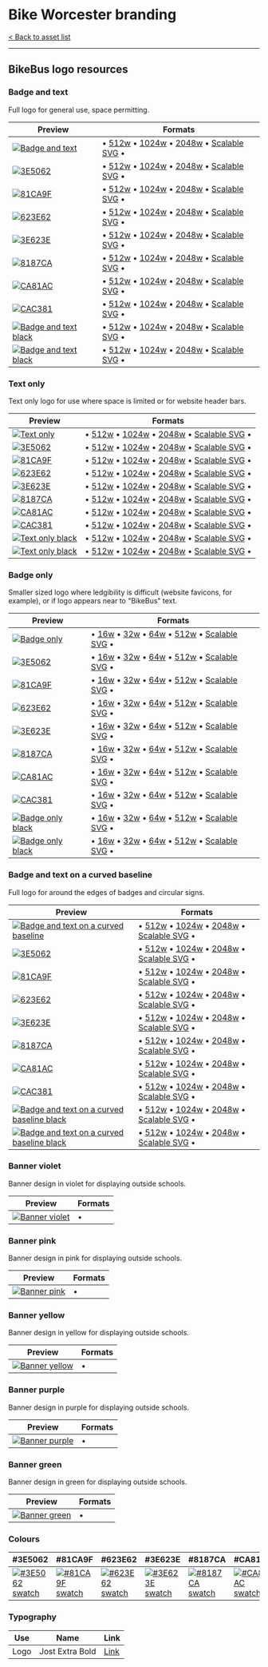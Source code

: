 # Bike Worcester branding

[< Back to asset list](./index.md)

---

## BikeBus logo resources

### Badge and text
Full logo for general use, space permitting.

| Preview | Formats |
| ------- | ------- |
| [![Badge and text](../assets/bikebus-logo/bikebus-logo-full-256.png)](bikebus-logo-full.md) | &bull; [512w](../assets/bikebus-logo/bikebus-logo-full-512.png) &bull; [1024w](../assets/bikebus-logo/bikebus-logo-full-1024.png) &bull; [2048w](../assets/bikebus-logo/bikebus-logo-full-2048.png) &bull; [Scalable SVG](../assets/bikebus-logo/bikebus-logo-full.svg) &bull; |
  | [![ 3E5062](../assets/bikebus-logo/bikebus-logo-full-mono-3E5062-256.png)](bikebus-logo-full.md#3E5062) | &bull; [512w](../assets/bikebus-logo/bikebus-logo-full-mono-3E5062-512.png) &bull; [1024w](../assets/bikebus-logo/bikebus-logo-full-mono-3E5062-1024.png) &bull; [2048w](../assets/bikebus-logo/bikebus-logo-full-mono-3E5062-2048.png) &bull; [Scalable SVG](../assets/bikebus-logo/bikebus-logo-full-mono-3E5062.svg) &bull; |
  | [![ 81CA9F](../assets/bikebus-logo/bikebus-logo-full-mono-81CA9F-256.png)](bikebus-logo-full.md#81CA9F) | &bull; [512w](../assets/bikebus-logo/bikebus-logo-full-mono-81CA9F-512.png) &bull; [1024w](../assets/bikebus-logo/bikebus-logo-full-mono-81CA9F-1024.png) &bull; [2048w](../assets/bikebus-logo/bikebus-logo-full-mono-81CA9F-2048.png) &bull; [Scalable SVG](../assets/bikebus-logo/bikebus-logo-full-mono-81CA9F.svg) &bull; |
  | [![ 623E62](../assets/bikebus-logo/bikebus-logo-full-mono-623E62-256.png)](bikebus-logo-full.md#623E62) | &bull; [512w](../assets/bikebus-logo/bikebus-logo-full-mono-623E62-512.png) &bull; [1024w](../assets/bikebus-logo/bikebus-logo-full-mono-623E62-1024.png) &bull; [2048w](../assets/bikebus-logo/bikebus-logo-full-mono-623E62-2048.png) &bull; [Scalable SVG](../assets/bikebus-logo/bikebus-logo-full-mono-623E62.svg) &bull; |
  | [![ 3E623E](../assets/bikebus-logo/bikebus-logo-full-mono-3E623E-256.png)](bikebus-logo-full.md#3E623E) | &bull; [512w](../assets/bikebus-logo/bikebus-logo-full-mono-3E623E-512.png) &bull; [1024w](../assets/bikebus-logo/bikebus-logo-full-mono-3E623E-1024.png) &bull; [2048w](../assets/bikebus-logo/bikebus-logo-full-mono-3E623E-2048.png) &bull; [Scalable SVG](../assets/bikebus-logo/bikebus-logo-full-mono-3E623E.svg) &bull; |
  | [![ 8187CA](../assets/bikebus-logo/bikebus-logo-full-mono-8187CA-256.png)](bikebus-logo-full.md#8187CA) | &bull; [512w](../assets/bikebus-logo/bikebus-logo-full-mono-8187CA-512.png) &bull; [1024w](../assets/bikebus-logo/bikebus-logo-full-mono-8187CA-1024.png) &bull; [2048w](../assets/bikebus-logo/bikebus-logo-full-mono-8187CA-2048.png) &bull; [Scalable SVG](../assets/bikebus-logo/bikebus-logo-full-mono-8187CA.svg) &bull; |
  | [![ CA81AC](../assets/bikebus-logo/bikebus-logo-full-mono-CA81AC-256.png)](bikebus-logo-full.md#CA81AC) | &bull; [512w](../assets/bikebus-logo/bikebus-logo-full-mono-CA81AC-512.png) &bull; [1024w](../assets/bikebus-logo/bikebus-logo-full-mono-CA81AC-1024.png) &bull; [2048w](../assets/bikebus-logo/bikebus-logo-full-mono-CA81AC-2048.png) &bull; [Scalable SVG](../assets/bikebus-logo/bikebus-logo-full-mono-CA81AC.svg) &bull; |
  | [![ CAC381](../assets/bikebus-logo/bikebus-logo-full-mono-CAC381-256.png)](bikebus-logo-full.md#CAC381) | &bull; [512w](../assets/bikebus-logo/bikebus-logo-full-mono-CAC381-512.png) &bull; [1024w](../assets/bikebus-logo/bikebus-logo-full-mono-CAC381-1024.png) &bull; [2048w](../assets/bikebus-logo/bikebus-logo-full-mono-CAC381-2048.png) &bull; [Scalable SVG](../assets/bikebus-logo/bikebus-logo-full-mono-CAC381.svg) &bull; |
| [![Badge and text black](../assets/bikebus-logo/bikebus-logo-full-mono-000000-256.png)](bikebus-logo-full.md#Black) | &bull; [512w](../assets/bikebus-logo/bikebus-logo-full-mono-000000-512.png) &bull; [1024w](../assets/bikebus-logo/bikebus-logo-full-mono-000000-1024.png) &bull; [2048w](../assets/bikebus-logo/bikebus-logo-full-mono-000000-2048.png) &bull; [Scalable SVG](../assets/bikebus-logo/bikebus-logo-full-mono-000000.svg) &bull; |
| [![Badge and text black](../assets/bikebus-logo/bikebus-logo-full-mono-ffffff-256.png)](bikebus-logo-full.md#White) | &bull; [512w](../assets/bikebus-logo/bikebus-logo-full-mono-ffffff-512.png) &bull; [1024w](../assets/bikebus-logo/bikebus-logo-full-mono-ffffff-1024.png) &bull; [2048w](../assets/bikebus-logo/bikebus-logo-full-mono-ffffff-2048.png) &bull; [Scalable SVG](../assets/bikebus-logo/bikebus-logo-full-mono-ffffff.svg) &bull; |

### Text only
Text only logo for use where space is limited or for website header bars.

| Preview | Formats |
| ------- | ------- |
| [![Text only](../assets/bikebus-logo/bikebus-logo-text-256.png)](bikebus-logo-text.md) | &bull; [512w](../assets/bikebus-logo/bikebus-logo-text-512.png) &bull; [1024w](../assets/bikebus-logo/bikebus-logo-text-1024.png) &bull; [2048w](../assets/bikebus-logo/bikebus-logo-text-2048.png) &bull; [Scalable SVG](../assets/bikebus-logo/bikebus-logo-text.svg) &bull; |
  | [![ 3E5062](../assets/bikebus-logo/bikebus-logo-text-mono-3E5062-256.png)](bikebus-logo-text.md#3E5062) | &bull; [512w](../assets/bikebus-logo/bikebus-logo-text-mono-3E5062-512.png) &bull; [1024w](../assets/bikebus-logo/bikebus-logo-text-mono-3E5062-1024.png) &bull; [2048w](../assets/bikebus-logo/bikebus-logo-text-mono-3E5062-2048.png) &bull; [Scalable SVG](../assets/bikebus-logo/bikebus-logo-text-mono-3E5062.svg) &bull; |
  | [![ 81CA9F](../assets/bikebus-logo/bikebus-logo-text-mono-81CA9F-256.png)](bikebus-logo-text.md#81CA9F) | &bull; [512w](../assets/bikebus-logo/bikebus-logo-text-mono-81CA9F-512.png) &bull; [1024w](../assets/bikebus-logo/bikebus-logo-text-mono-81CA9F-1024.png) &bull; [2048w](../assets/bikebus-logo/bikebus-logo-text-mono-81CA9F-2048.png) &bull; [Scalable SVG](../assets/bikebus-logo/bikebus-logo-text-mono-81CA9F.svg) &bull; |
  | [![ 623E62](../assets/bikebus-logo/bikebus-logo-text-mono-623E62-256.png)](bikebus-logo-text.md#623E62) | &bull; [512w](../assets/bikebus-logo/bikebus-logo-text-mono-623E62-512.png) &bull; [1024w](../assets/bikebus-logo/bikebus-logo-text-mono-623E62-1024.png) &bull; [2048w](../assets/bikebus-logo/bikebus-logo-text-mono-623E62-2048.png) &bull; [Scalable SVG](../assets/bikebus-logo/bikebus-logo-text-mono-623E62.svg) &bull; |
  | [![ 3E623E](../assets/bikebus-logo/bikebus-logo-text-mono-3E623E-256.png)](bikebus-logo-text.md#3E623E) | &bull; [512w](../assets/bikebus-logo/bikebus-logo-text-mono-3E623E-512.png) &bull; [1024w](../assets/bikebus-logo/bikebus-logo-text-mono-3E623E-1024.png) &bull; [2048w](../assets/bikebus-logo/bikebus-logo-text-mono-3E623E-2048.png) &bull; [Scalable SVG](../assets/bikebus-logo/bikebus-logo-text-mono-3E623E.svg) &bull; |
  | [![ 8187CA](../assets/bikebus-logo/bikebus-logo-text-mono-8187CA-256.png)](bikebus-logo-text.md#8187CA) | &bull; [512w](../assets/bikebus-logo/bikebus-logo-text-mono-8187CA-512.png) &bull; [1024w](../assets/bikebus-logo/bikebus-logo-text-mono-8187CA-1024.png) &bull; [2048w](../assets/bikebus-logo/bikebus-logo-text-mono-8187CA-2048.png) &bull; [Scalable SVG](../assets/bikebus-logo/bikebus-logo-text-mono-8187CA.svg) &bull; |
  | [![ CA81AC](../assets/bikebus-logo/bikebus-logo-text-mono-CA81AC-256.png)](bikebus-logo-text.md#CA81AC) | &bull; [512w](../assets/bikebus-logo/bikebus-logo-text-mono-CA81AC-512.png) &bull; [1024w](../assets/bikebus-logo/bikebus-logo-text-mono-CA81AC-1024.png) &bull; [2048w](../assets/bikebus-logo/bikebus-logo-text-mono-CA81AC-2048.png) &bull; [Scalable SVG](../assets/bikebus-logo/bikebus-logo-text-mono-CA81AC.svg) &bull; |
  | [![ CAC381](../assets/bikebus-logo/bikebus-logo-text-mono-CAC381-256.png)](bikebus-logo-text.md#CAC381) | &bull; [512w](../assets/bikebus-logo/bikebus-logo-text-mono-CAC381-512.png) &bull; [1024w](../assets/bikebus-logo/bikebus-logo-text-mono-CAC381-1024.png) &bull; [2048w](../assets/bikebus-logo/bikebus-logo-text-mono-CAC381-2048.png) &bull; [Scalable SVG](../assets/bikebus-logo/bikebus-logo-text-mono-CAC381.svg) &bull; |
| [![Text only black](../assets/bikebus-logo/bikebus-logo-text-mono-000000-256.png)](bikebus-logo-text.md#Black) | &bull; [512w](../assets/bikebus-logo/bikebus-logo-text-mono-000000-512.png) &bull; [1024w](../assets/bikebus-logo/bikebus-logo-text-mono-000000-1024.png) &bull; [2048w](../assets/bikebus-logo/bikebus-logo-text-mono-000000-2048.png) &bull; [Scalable SVG](../assets/bikebus-logo/bikebus-logo-text-mono-000000.svg) &bull; |
| [![Text only black](../assets/bikebus-logo/bikebus-logo-text-mono-ffffff-256.png)](bikebus-logo-text.md#White) | &bull; [512w](../assets/bikebus-logo/bikebus-logo-text-mono-ffffff-512.png) &bull; [1024w](../assets/bikebus-logo/bikebus-logo-text-mono-ffffff-1024.png) &bull; [2048w](../assets/bikebus-logo/bikebus-logo-text-mono-ffffff-2048.png) &bull; [Scalable SVG](../assets/bikebus-logo/bikebus-logo-text-mono-ffffff.svg) &bull; |

### Badge only
Smaller sized logo where ledgibility is difficult (website favicons, for example), or if logo appears near to &quot;BikeBus&quot; text.

| Preview | Formats |
| ------- | ------- |
| [![Badge only](../assets/bikebus-logo/bikebus-logo-badge-256.png)](bikebus-logo-badge.md) | &bull; [16w](../assets/bikebus-logo/bikebus-logo-badge-16.png) &bull; [32w](../assets/bikebus-logo/bikebus-logo-badge-32.png) &bull; [64w](../assets/bikebus-logo/bikebus-logo-badge-64.png) &bull; [512w](../assets/bikebus-logo/bikebus-logo-badge-512.png) &bull; [Scalable SVG](../assets/bikebus-logo/bikebus-logo-badge.svg) &bull; |
  | [![ 3E5062](../assets/bikebus-logo/bikebus-logo-badge-mono-3E5062-256.png)](bikebus-logo-badge.md#3E5062) | &bull; [16w](../assets/bikebus-logo/bikebus-logo-badge-mono-3E5062-16.png) &bull; [32w](../assets/bikebus-logo/bikebus-logo-badge-mono-3E5062-32.png) &bull; [64w](../assets/bikebus-logo/bikebus-logo-badge-mono-3E5062-64.png) &bull; [512w](../assets/bikebus-logo/bikebus-logo-badge-mono-3E5062-512.png) &bull; [Scalable SVG](../assets/bikebus-logo/bikebus-logo-badge-mono-3E5062.svg) &bull; |
  | [![ 81CA9F](../assets/bikebus-logo/bikebus-logo-badge-mono-81CA9F-256.png)](bikebus-logo-badge.md#81CA9F) | &bull; [16w](../assets/bikebus-logo/bikebus-logo-badge-mono-81CA9F-16.png) &bull; [32w](../assets/bikebus-logo/bikebus-logo-badge-mono-81CA9F-32.png) &bull; [64w](../assets/bikebus-logo/bikebus-logo-badge-mono-81CA9F-64.png) &bull; [512w](../assets/bikebus-logo/bikebus-logo-badge-mono-81CA9F-512.png) &bull; [Scalable SVG](../assets/bikebus-logo/bikebus-logo-badge-mono-81CA9F.svg) &bull; |
  | [![ 623E62](../assets/bikebus-logo/bikebus-logo-badge-mono-623E62-256.png)](bikebus-logo-badge.md#623E62) | &bull; [16w](../assets/bikebus-logo/bikebus-logo-badge-mono-623E62-16.png) &bull; [32w](../assets/bikebus-logo/bikebus-logo-badge-mono-623E62-32.png) &bull; [64w](../assets/bikebus-logo/bikebus-logo-badge-mono-623E62-64.png) &bull; [512w](../assets/bikebus-logo/bikebus-logo-badge-mono-623E62-512.png) &bull; [Scalable SVG](../assets/bikebus-logo/bikebus-logo-badge-mono-623E62.svg) &bull; |
  | [![ 3E623E](../assets/bikebus-logo/bikebus-logo-badge-mono-3E623E-256.png)](bikebus-logo-badge.md#3E623E) | &bull; [16w](../assets/bikebus-logo/bikebus-logo-badge-mono-3E623E-16.png) &bull; [32w](../assets/bikebus-logo/bikebus-logo-badge-mono-3E623E-32.png) &bull; [64w](../assets/bikebus-logo/bikebus-logo-badge-mono-3E623E-64.png) &bull; [512w](../assets/bikebus-logo/bikebus-logo-badge-mono-3E623E-512.png) &bull; [Scalable SVG](../assets/bikebus-logo/bikebus-logo-badge-mono-3E623E.svg) &bull; |
  | [![ 8187CA](../assets/bikebus-logo/bikebus-logo-badge-mono-8187CA-256.png)](bikebus-logo-badge.md#8187CA) | &bull; [16w](../assets/bikebus-logo/bikebus-logo-badge-mono-8187CA-16.png) &bull; [32w](../assets/bikebus-logo/bikebus-logo-badge-mono-8187CA-32.png) &bull; [64w](../assets/bikebus-logo/bikebus-logo-badge-mono-8187CA-64.png) &bull; [512w](../assets/bikebus-logo/bikebus-logo-badge-mono-8187CA-512.png) &bull; [Scalable SVG](../assets/bikebus-logo/bikebus-logo-badge-mono-8187CA.svg) &bull; |
  | [![ CA81AC](../assets/bikebus-logo/bikebus-logo-badge-mono-CA81AC-256.png)](bikebus-logo-badge.md#CA81AC) | &bull; [16w](../assets/bikebus-logo/bikebus-logo-badge-mono-CA81AC-16.png) &bull; [32w](../assets/bikebus-logo/bikebus-logo-badge-mono-CA81AC-32.png) &bull; [64w](../assets/bikebus-logo/bikebus-logo-badge-mono-CA81AC-64.png) &bull; [512w](../assets/bikebus-logo/bikebus-logo-badge-mono-CA81AC-512.png) &bull; [Scalable SVG](../assets/bikebus-logo/bikebus-logo-badge-mono-CA81AC.svg) &bull; |
  | [![ CAC381](../assets/bikebus-logo/bikebus-logo-badge-mono-CAC381-256.png)](bikebus-logo-badge.md#CAC381) | &bull; [16w](../assets/bikebus-logo/bikebus-logo-badge-mono-CAC381-16.png) &bull; [32w](../assets/bikebus-logo/bikebus-logo-badge-mono-CAC381-32.png) &bull; [64w](../assets/bikebus-logo/bikebus-logo-badge-mono-CAC381-64.png) &bull; [512w](../assets/bikebus-logo/bikebus-logo-badge-mono-CAC381-512.png) &bull; [Scalable SVG](../assets/bikebus-logo/bikebus-logo-badge-mono-CAC381.svg) &bull; |
| [![Badge only black](../assets/bikebus-logo/bikebus-logo-badge-mono-000000-256.png)](bikebus-logo-badge.md#Black) | &bull; [16w](../assets/bikebus-logo/bikebus-logo-badge-mono-000000-16.png) &bull; [32w](../assets/bikebus-logo/bikebus-logo-badge-mono-000000-32.png) &bull; [64w](../assets/bikebus-logo/bikebus-logo-badge-mono-000000-64.png) &bull; [512w](../assets/bikebus-logo/bikebus-logo-badge-mono-000000-512.png) &bull; [Scalable SVG](../assets/bikebus-logo/bikebus-logo-badge-mono-000000.svg) &bull; |
| [![Badge only black](../assets/bikebus-logo/bikebus-logo-badge-mono-ffffff-256.png)](bikebus-logo-badge.md#White) | &bull; [16w](../assets/bikebus-logo/bikebus-logo-badge-mono-ffffff-16.png) &bull; [32w](../assets/bikebus-logo/bikebus-logo-badge-mono-ffffff-32.png) &bull; [64w](../assets/bikebus-logo/bikebus-logo-badge-mono-ffffff-64.png) &bull; [512w](../assets/bikebus-logo/bikebus-logo-badge-mono-ffffff-512.png) &bull; [Scalable SVG](../assets/bikebus-logo/bikebus-logo-badge-mono-ffffff.svg) &bull; |

### Badge and text on a curved baseline
Full logo for around the edges of badges and circular signs.

| Preview | Formats |
| ------- | ------- |
| [![Badge and text on a curved baseline](../assets/bikebus-logo/bikebus-logo-curved-256.png)](bikebus-logo-curved.md) | &bull; [512w](../assets/bikebus-logo/bikebus-logo-curved-512.png) &bull; [1024w](../assets/bikebus-logo/bikebus-logo-curved-1024.png) &bull; [2048w](../assets/bikebus-logo/bikebus-logo-curved-2048.png) &bull; [Scalable SVG](../assets/bikebus-logo/bikebus-logo-curved.svg) &bull; |
  | [![ 3E5062](../assets/bikebus-logo/bikebus-logo-curved-mono-3E5062-256.png)](bikebus-logo-curved.md#3E5062) | &bull; [512w](../assets/bikebus-logo/bikebus-logo-curved-mono-3E5062-512.png) &bull; [1024w](../assets/bikebus-logo/bikebus-logo-curved-mono-3E5062-1024.png) &bull; [2048w](../assets/bikebus-logo/bikebus-logo-curved-mono-3E5062-2048.png) &bull; [Scalable SVG](../assets/bikebus-logo/bikebus-logo-curved-mono-3E5062.svg) &bull; |
  | [![ 81CA9F](../assets/bikebus-logo/bikebus-logo-curved-mono-81CA9F-256.png)](bikebus-logo-curved.md#81CA9F) | &bull; [512w](../assets/bikebus-logo/bikebus-logo-curved-mono-81CA9F-512.png) &bull; [1024w](../assets/bikebus-logo/bikebus-logo-curved-mono-81CA9F-1024.png) &bull; [2048w](../assets/bikebus-logo/bikebus-logo-curved-mono-81CA9F-2048.png) &bull; [Scalable SVG](../assets/bikebus-logo/bikebus-logo-curved-mono-81CA9F.svg) &bull; |
  | [![ 623E62](../assets/bikebus-logo/bikebus-logo-curved-mono-623E62-256.png)](bikebus-logo-curved.md#623E62) | &bull; [512w](../assets/bikebus-logo/bikebus-logo-curved-mono-623E62-512.png) &bull; [1024w](../assets/bikebus-logo/bikebus-logo-curved-mono-623E62-1024.png) &bull; [2048w](../assets/bikebus-logo/bikebus-logo-curved-mono-623E62-2048.png) &bull; [Scalable SVG](../assets/bikebus-logo/bikebus-logo-curved-mono-623E62.svg) &bull; |
  | [![ 3E623E](../assets/bikebus-logo/bikebus-logo-curved-mono-3E623E-256.png)](bikebus-logo-curved.md#3E623E) | &bull; [512w](../assets/bikebus-logo/bikebus-logo-curved-mono-3E623E-512.png) &bull; [1024w](../assets/bikebus-logo/bikebus-logo-curved-mono-3E623E-1024.png) &bull; [2048w](../assets/bikebus-logo/bikebus-logo-curved-mono-3E623E-2048.png) &bull; [Scalable SVG](../assets/bikebus-logo/bikebus-logo-curved-mono-3E623E.svg) &bull; |
  | [![ 8187CA](../assets/bikebus-logo/bikebus-logo-curved-mono-8187CA-256.png)](bikebus-logo-curved.md#8187CA) | &bull; [512w](../assets/bikebus-logo/bikebus-logo-curved-mono-8187CA-512.png) &bull; [1024w](../assets/bikebus-logo/bikebus-logo-curved-mono-8187CA-1024.png) &bull; [2048w](../assets/bikebus-logo/bikebus-logo-curved-mono-8187CA-2048.png) &bull; [Scalable SVG](../assets/bikebus-logo/bikebus-logo-curved-mono-8187CA.svg) &bull; |
  | [![ CA81AC](../assets/bikebus-logo/bikebus-logo-curved-mono-CA81AC-256.png)](bikebus-logo-curved.md#CA81AC) | &bull; [512w](../assets/bikebus-logo/bikebus-logo-curved-mono-CA81AC-512.png) &bull; [1024w](../assets/bikebus-logo/bikebus-logo-curved-mono-CA81AC-1024.png) &bull; [2048w](../assets/bikebus-logo/bikebus-logo-curved-mono-CA81AC-2048.png) &bull; [Scalable SVG](../assets/bikebus-logo/bikebus-logo-curved-mono-CA81AC.svg) &bull; |
  | [![ CAC381](../assets/bikebus-logo/bikebus-logo-curved-mono-CAC381-256.png)](bikebus-logo-curved.md#CAC381) | &bull; [512w](../assets/bikebus-logo/bikebus-logo-curved-mono-CAC381-512.png) &bull; [1024w](../assets/bikebus-logo/bikebus-logo-curved-mono-CAC381-1024.png) &bull; [2048w](../assets/bikebus-logo/bikebus-logo-curved-mono-CAC381-2048.png) &bull; [Scalable SVG](../assets/bikebus-logo/bikebus-logo-curved-mono-CAC381.svg) &bull; |
| [![Badge and text on a curved baseline black](../assets/bikebus-logo/bikebus-logo-curved-mono-000000-256.png)](bikebus-logo-curved.md#Black) | &bull; [512w](../assets/bikebus-logo/bikebus-logo-curved-mono-000000-512.png) &bull; [1024w](../assets/bikebus-logo/bikebus-logo-curved-mono-000000-1024.png) &bull; [2048w](../assets/bikebus-logo/bikebus-logo-curved-mono-000000-2048.png) &bull; [Scalable SVG](../assets/bikebus-logo/bikebus-logo-curved-mono-000000.svg) &bull; |
| [![Badge and text on a curved baseline black](../assets/bikebus-logo/bikebus-logo-curved-mono-ffffff-256.png)](bikebus-logo-curved.md#White) | &bull; [512w](../assets/bikebus-logo/bikebus-logo-curved-mono-ffffff-512.png) &bull; [1024w](../assets/bikebus-logo/bikebus-logo-curved-mono-ffffff-1024.png) &bull; [2048w](../assets/bikebus-logo/bikebus-logo-curved-mono-ffffff-2048.png) &bull; [Scalable SVG](../assets/bikebus-logo/bikebus-logo-curved-mono-ffffff.svg) &bull; |

### Banner violet
Banner design in violet for displaying outside schools.

| Preview | Formats |
| ------- | ------- |
| [![Banner violet](../assets/bikebus-logo/bikebus-logo-violet-banner-256.png)](bikebus-logo-violet-banner.md) |  &bull; |

### Banner pink
Banner design in pink for displaying outside schools.

| Preview | Formats |
| ------- | ------- |
| [![Banner pink](../assets/bikebus-logo/bikebus-logo-pink-banner-256.png)](bikebus-logo-pink-banner.md) |  &bull; |

### Banner yellow
Banner design in yellow for displaying outside schools.

| Preview | Formats |
| ------- | ------- |
| [![Banner yellow](../assets/bikebus-logo/bikebus-logo-yellow-banner-256.png)](bikebus-logo-yellow-banner.md) |  &bull; |

### Banner purple
Banner design in purple for displaying outside schools.

| Preview | Formats |
| ------- | ------- |
| [![Banner purple](../assets/bikebus-logo/bikebus-logo-purple-banner-256.png)](bikebus-logo-purple-banner.md) |  &bull; |

### Banner green
Banner design in green for displaying outside schools.

| Preview | Formats |
| ------- | ------- |
| [![Banner green](../assets/bikebus-logo/bikebus-logo-green-banner-256.png)](bikebus-logo-green-banner.md) |  &bull; |


### Colours

| #3E5062 |  #81CA9F |  #623E62 |  #3E623E |  #8187CA |  #CA81AC |  #CAC381 | 
| --- |  --- |  --- |  --- |  --- |  --- |  --- | 
| [![#3E5062 swatch](../assets/bikebus-logo/swatch-3E5062.png)]() |  [![#81CA9F swatch](../assets/bikebus-logo/swatch-81CA9F.png)]() |  [![#623E62 swatch](../assets/bikebus-logo/swatch-623E62.png)]() |  [![#3E623E swatch](../assets/bikebus-logo/swatch-3E623E.png)]() |  [![#8187CA swatch](../assets/bikebus-logo/swatch-8187CA.png)]() |  [![#CA81AC swatch](../assets/bikebus-logo/swatch-CA81AC.png)]() |  [![#CAC381 swatch](../assets/bikebus-logo/swatch-CAC381.png)]() | 

### Typography

| Use | Name | Link |
| --- | --- | --- |
| Logo | Jost Extra Bold | [Link](https://fonts.google.com/specimen/Jost) |
